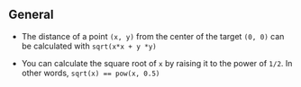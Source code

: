 ## General

- The distance of a point `(x, y)` from the center of the target `(0, 0)` can be calculated with `sqrt(x*x + y *y)`

- You can calculate the square root of `x` by raising it to the power of `1/2`. In other words, `sqrt(x) == pow(x, 0.5)`
